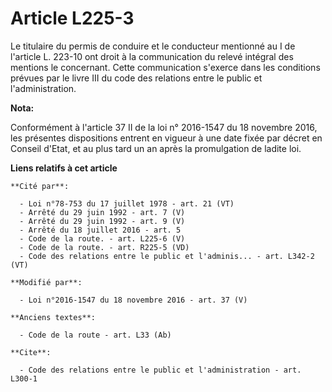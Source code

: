 # Article L225-3

Le titulaire du permis de conduire et le conducteur mentionné au I de l'article L. 223-10 ont droit à la communication du
relevé intégral des mentions le concernant. Cette communication s'exerce dans les conditions prévues par le livre III du code
des relations entre le public et l'administration.

**Nota:**

Conformément à l'article 37 II de la loi n° 2016-1547 du 18 novembre 2016, les présentes dispositions entrent en vigueur à
une date fixée par décret en Conseil d'Etat, et au plus tard un an après la promulgation de ladite loi.

**Liens relatifs à cet article**

	**Cité par**:

	  - Loi n°78-753 du 17 juillet 1978 - art. 21 (VT)
	  - Arrêté du 29 juin 1992 - art. 7 (V)
	  - Arrêté du 29 juin 1992 - art. 9 (V)
	  - Arrêté du 18 juillet 2016 - art. 5
	  - Code de la route. - art. L225-6 (V)
	  - Code de la route. - art. R225-5 (VD)
	  - Code des relations entre le public et l'adminis... - art. L342-2 (VT)

	**Modifié par**:

	  - Loi n°2016-1547 du 18 novembre 2016 - art. 37 (V)

	**Anciens textes**:

	  - Code de la route - art. L33 (Ab)

	**Cite**:

	  - Code des relations entre le public et l'administration - art. L300-1

